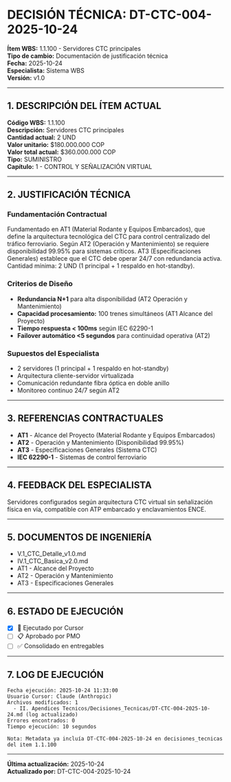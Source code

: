 # DECISIÓN TÉCNICA: DT-CTC-004-2025-10-24
**Ítem WBS:** 1.1.100 - Servidores CTC principales  
**Tipo de cambio:** Documentación de justificación técnica  
**Fecha:** 2025-10-24  
**Especialista:** Sistema WBS  
**Versión:** v1.0  

---

## 1. DESCRIPCIÓN DEL ÍTEM ACTUAL

**Código WBS:** 1.1.100  
**Descripción:** Servidores CTC principales  
**Cantidad actual:** 2 UND  
**Valor unitario:** $180.000.000 COP  
**Valor total actual:** $360.000.000 COP  
**Tipo:** SUMINISTRO  
**Capítulo:** 1 - CONTROL Y SEÑALIZACIÓN VIRTUAL  

---

## 2. JUSTIFICACIÓN TÉCNICA

### Fundamentación Contractual

Fundamentado en AT1 (Material Rodante y Equipos Embarcados), que define la arquitectura tecnológica del CTC para control centralizado del tráfico ferroviario. Según AT2 (Operación y Mantenimiento) se requiere disponibilidad 99.95% para sistemas críticos. AT3 (Especificaciones Generales) establece que el CTC debe operar 24/7 con redundancia activa. Cantidad mínima: 2 UND (1 principal + 1 respaldo en hot-standby).

### Criterios de Diseño

- **Redundancia N+1** para alta disponibilidad (AT2 Operación y Mantenimiento)
- **Capacidad procesamiento:** 100 trenes simultáneos (AT1 Alcance del Proyecto)
- **Tiempo respuesta < 100ms** según IEC 62290-1
- **Failover automático <5 segundos** para continuidad operativa (AT2)

### Supuestos del Especialista

- 2 servidores (1 principal + 1 respaldo en hot-standby)
- Arquitectura cliente-servidor virtualizada
- Comunicación redundante fibra óptica en doble anillo
- Monitoreo continuo 24/7 según AT2

---

## 3. REFERENCIAS CONTRACTUALES

- **AT1** - Alcance del Proyecto (Material Rodante y Equipos Embarcados)
- **AT2** - Operación y Mantenimiento (Disponibilidad 99.95%)
- **AT3** - Especificaciones Generales (Sistema CTC)
- **IEC 62290-1** - Sistemas de control ferroviario

---

## 4. FEEDBACK DEL ESPECIALISTA

Servidores configurados según arquitectura CTC virtual sin señalización física en vía, compatible con ATP embarcado y enclavamientos ENCE.

---

## 5. DOCUMENTOS DE INGENIERÍA

- V.1_CTC_Detalle_v1.0.md
- IV.1_CTC_Basica_v2.0.md
- AT1 - Alcance del Proyecto
- AT2 - Operación y Mantenimiento
- AT3 - Especificaciones Generales

---

## 6. ESTADO DE EJECUCIÓN

- [x] 🔧 Ejecutado por Cursor
- [ ] 📋 Aprobado por PMO
- [ ] ✅ Consolidado en entregables

---

## 7. LOG DE EJECUCIÓN

```
Fecha ejecución: 2025-10-24 11:33:00
Usuario Cursor: Claude (Anthropic)
Archivos modificados: 1
  - II. Apendices Tecnicos/Decisiones_Tecnicas/DT-CTC-004-2025-10-24.md (log actualizado)
Errores encontrados: 0
Tiempo ejecución: 10 segundos

Nota: Metadata ya incluía DT-CTC-004-2025-10-24 en decisiones_tecnicas del item 1.1.100
```

---

**Última actualización:** 2025-10-24  
**Actualizado por:** DT-CTC-004-2025-10-24

